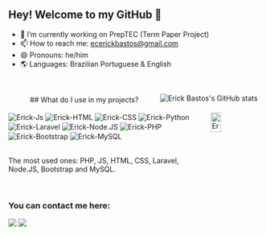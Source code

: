 ## Hey! Welcome to my GitHub 👋

- 🔭 I’m currently working on PrepTEC (Term Paper Project)
- 📫 How to reach me: ecerickbastos@gmail.com
- 😄 Pronouns: he/him
- 🌎 Languages: Brazilian Portuguese & English

<br>

<div style="display: flex; float: right;">

  ![Erick Bastos's GitHub stats](https://github-readme-stats.vercel.app/api?username=rpsioerick&show_icons=true&theme=tokyonight) &nbsp;

</div>

<br>

<center> ## What do I use in my projects? </center>

<div style="display: inline_block"><br>
 
  <img align="right" alt="Erick-Gif" width="20%" height="10%" src="https://camo.githubusercontent.com/c1dcb74cc1c1835b1d716f5051499a2814c683c806b15f04b0eba492863703e9/68747470733a2f2f63646e2e6472696262626c652e636f6d2f75736572732f3733303730332f73637265656e73686f74732f363538313234332f6176656e746f2e676966">
  <img align="center" alt="Erick-Js" src="https://img.shields.io/badge/JavaScript-F7DF1E?style=for-the-badge&logo=JavaScript&logoColor=white">
  <img align="center" alt="Erick-HTML" src="https://img.shields.io/badge/HTML5-E34F26?style=for-the-badge&logo=html5&logoColor=white">
  <img align="center" alt="Erick-CSS" src="https://img.shields.io/badge/CSS3-1572B6?style=for-the-badge&logo=css3&logoColor=white">
  <img align="center" alt="Erick-Python" src="https://img.shields.io/badge/Python-3776AB?style=for-the-badge&logo=python&logoColor=white">
  <img align="center" alt="Erick-Laravel" src="https://img.shields.io/badge/Laravel-FF2D20?style=for-the-badge&logo=laravel&logoColor=white">
  <img align="center" alt="Erick-Node.JS" src="https://img.shields.io/badge/Node.js-43853D?style=for-the-badge&logo=node.js&logoColor=white">
  <img align="center" alt="Erick-PHP" src="https://img.shields.io/badge/PHP-777BB4?style=for-the-badge&logo=php&logoColor=white">
  <img align="center" alt="Erick-Bootstrap" src="https://img.shields.io/badge/Bootstrap-563D7C?style=for-the-badge&logo=bootstrap&logoColor=white">
  <img align="center" alt="Erick-MySQL" src="https://img.shields.io/badge/MySQL-00000F?style=for-the-badge&logo=mysql&logoColor=white">
  
  
  <br>
  <br>
  
  The most used ones: PHP, JS, HTML, CSS, Laravel, Node.JS, Bootstrap and MySQL.
</div>

<br>

<div> 
  
  ### You can contact me here:
  
  <a href = "mailto:ecerickbastos@gmail.com"><img src="https://img.shields.io/badge/-Gmail-%23333?style=for-the-badge&logo=gmail&logoColor=white" target="_blank"></a>
  <a href="https://www.linkedin.com/in/erickpereirabastos/" target="_blank"><img src="https://img.shields.io/badge/-LinkedIn-%230077B5?style=for-the-badge&logo=linkedin&logoColor=white" target="_blank"></a> 
  
</div>
